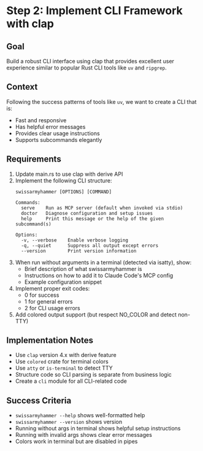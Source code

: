 # Step 2: Implement CLI Framework with clap

## Goal
Build a robust CLI interface using clap that provides excellent user experience similar to popular Rust CLI tools like `uv` and `ripgrep`.

## Context
Following the success patterns of tools like `uv`, we want to create a CLI that is:
- Fast and responsive
- Has helpful error messages
- Provides clear usage instructions
- Supports subcommands elegantly

## Requirements
1. Update main.rs to use clap with derive API
2. Implement the following CLI structure:
   ```
   swissarmyhammer [OPTIONS] [COMMAND]
   
   Commands:
     serve    Run as MCP server (default when invoked via stdio)
     doctor   Diagnose configuration and setup issues
     help     Print this message or the help of the given subcommand(s)
   
   Options:
     -v, --verbose    Enable verbose logging
     -q, --quiet      Suppress all output except errors
     --version        Print version information
   ```
3. When run without arguments in a terminal (detected via isatty), show:
   - Brief description of what swissarmyhammer is
   - Instructions on how to add it to Claude Code's MCP config
   - Example configuration snippet
4. Implement proper exit codes:
   - 0 for success
   - 1 for general errors
   - 2 for CLI usage errors
5. Add colored output support (but respect NO_COLOR and detect non-TTY)

## Implementation Notes
- Use `clap` version 4.x with derive feature
- Use `colored` crate for terminal colors
- Use `atty` or `is-terminal` to detect TTY
- Structure code so CLI parsing is separate from business logic
- Create a `cli` module for all CLI-related code

## Success Criteria
- `swissarmyhammer --help` shows well-formatted help
- `swissarmyhammer --version` shows version
- Running without args in terminal shows helpful setup instructions
- Running with invalid args shows clear error messages
- Colors work in terminal but are disabled in pipes